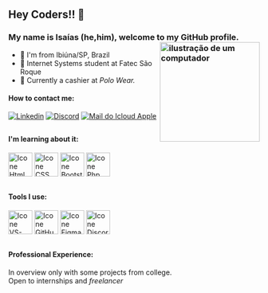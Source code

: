 <link rel="stylesheet" href="https://cdn.jsdelivr.net/gh/devicons/devicon@v2.15.1/devicon.min.css">

## Hey Coders!! 👋
### My name is Isaías (he,him), welcome to my GitHub profile. <img src="https://raw.githubusercontent.com/MicaelliMedeiros/micaellimedeiros/master/image/computer-illustration.png" alt="ilustração de um computador" min-width="200px" max-width="200px" width="200px" align="right">

- 🔰 I'm from Ibiúna/SP, Brazil
- 🧠 Internet Systems student at Fatec São Roque
- 🏦 Currently a cashier at <i> Polo Wear.</i>
#### How to contact me:
[<img alt="Linkedin" src="https://img.shields.io/badge/-linkedin-%230077B5?style=for-the-badge&logo=linkedin&logoColor=white"/>](https://www.linkedin.com/in/isaias-batista)
[<img alt="Discord" src="https://img.shields.io/badge/Discord-7289DA?style=for-the-badge&logo=discord&logoColor=white"/>](https://discord.com/channels/@me/isaiaax)
[<img alt="Mail do Icloud Apple" src="https://img.shields.io/badge/mail-FFFFFF?style=for-the-badge&logo=apple&logoColor=black"/>](mailto:isaiasc963@icloud.com)


##

#### I'm learning about it:
[<img height="48px" width="48px" alt="Icone Html" src="https://skillicons.dev/icons?i=html"/>](https://developer.mozilla.org/pt-BR/docs/Web/HTML)
[<img height="48px" width="48px" alt="Icone CSS" src="https://skillicons.dev/icons?i=css"/>](https://developer.mozilla.org/pt-BR/docs/Web/CSS)
[<img height="48px" width="48px" alt="Icone Bootstrap" src="https://skillicons.dev/icons?i=bootstrap"/>](https://getbootstrap.com.br/)
[<img height="48px" width="48px" alt="Icone Php" src="https://skillicons.dev/icons?i=php"/>](https://www.php.net/manual/pt_BR/)

##

#### Tools I use:
[<img height="48px" width="48px" alt="Icone VS-Code" src="https://skillicons.dev/icons?i=vscode"/>](https://code.visualstudio.com)
[<img height="48px" width="48px" alt="Icone GitHub" src="https://skillicons.dev/icons?i=github"/>](https://github.com/)
[<img height="48px" width="48px" alt="Icone Figma" src="https://skillicons.dev/icons?i=figma"/>](https://www.figma.com)
[<img height="48px" width="48px" alt="Icone Discord" src="https://skillicons.dev/icons?i=discord"/>](https://www.discord.com)


##

#### Professional Experience:
In overview only with some projects from college. 
<br>
Open to internships and <i>freelancer</i>
